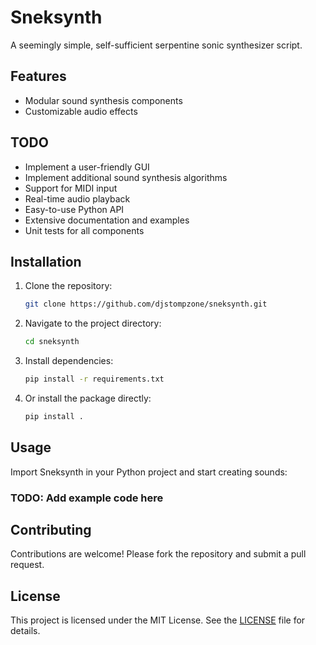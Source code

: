# Sneksynth

A seemingly simple, self-sufficient serpentine sonic synthesizer script.

## Features

- Modular sound synthesis components
- Customizable audio effects

## TODO

- Implement a user-friendly GUI
- Implement additional sound synthesis algorithms
- Support for MIDI input
- Real-time audio playback
- Easy-to-use Python API
- Extensive documentation and examples
- Unit tests for all components

## Installation

1. Clone the repository:

    ```bash
    git clone https://github.com/djstompzone/sneksynth.git
    ```

2. Navigate to the project directory:

    ```bash
    cd sneksynth
    ```

3. Install dependencies:

    ```bash
    pip install -r requirements.txt
    ```

4. Or install the package directly:

    ```bash
    pip install .
    ```

## Usage

Import Sneksynth in your Python project and start creating sounds:

### TODO: Add example code here

## Contributing

Contributions are welcome! Please fork the repository and submit a pull request.

## License

This project is licensed under the MIT License. See the [LICENSE](LICENSE) file for details.
